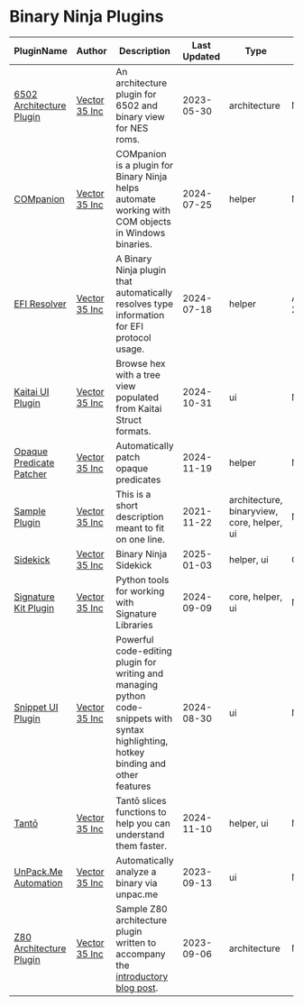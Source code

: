 # Binary Ninja Plugins

| PluginName | Author | Description | Last Updated | Type | License |
|------------|--------|-------------|--------------|------|---------|
|[6502 Architecture Plugin](https://github.com/Vector35/6502)|[Vector 35 Inc](https://github.com/Vector35)|An architecture plugin for 6502 and binary view for NES roms.|2023-05-30|architecture|MIT|
|[COMpanion](https://github.com/Vector35/COMpanion)|[Vector 35 Inc](https://github.com/Vector35)|COMpanion is a plugin for Binary Ninja helps automate working with COM objects in Windows binaries.|2024-07-25|helper|MIT|
|[EFI Resolver](https://github.com/Vector35/efi-resolver)|[Vector 35 Inc](https://github.com/Vector35)|A Binary Ninja plugin that automatically resolves type information for EFI protocol usage.|2024-07-18|helper|Apache-2.0|
|[Kaitai UI Plugin](https://github.com/Vector35/kaitai)|[Vector 35 Inc](https://github.com/Vector35)|Browse hex with a tree view populated from Kaitai Struct formats.|2024-10-31|ui|MIT|
|[Opaque Predicate Patcher](https://github.com/Vector35/OpaquePredicatePatcher)|[Vector 35 Inc](https://github.com/Vector35)|Automatically patch opaque predicates|2024-11-19|helper|MIT|
|[Sample Plugin](https://github.com/Vector35/sample_plugin)|[Vector 35 Inc](https://github.com/Vector35)|This is a short description meant to fit on one line.|2021-11-22|architecture, binaryview, core, helper, ui|MIT|
|[Sidekick](https://github.com/vector35/sidekick-public)|[Vector 35 Inc](https://github.com/Vector35)|Binary Ninja Sidekick|2025-01-03|helper, ui|Commercial|
|[Signature Kit Plugin](https://github.com/Vector35/sigkit)|[Vector 35 Inc](https://github.com/Vector35)|Python tools for working with Signature Libraries|2024-09-09|core, helper, ui|MIT|
|[Snippet UI Plugin](https://github.com/Vector35/snippets)|[Vector 35 Inc](https://github.com/Vector35)|Powerful code-editing plugin for writing and managing python code-snippets with syntax highlighting, hotkey binding and other features|2024-08-30|ui|MIT|
|[Tantō](https://github.com/Vector35/tanto)|[Vector 35 Inc](https://github.com/Vector35)|Tantō slices functions to help you can understand them faster.|2024-11-10|helper, ui|MIT|
|[UnPack.Me Automation](https://github.com/Vector35/unpacme)|[Vector 35 Inc](https://github.com/Vector35)|Automatically analyze a binary via unpac.me|2023-09-13|ui|MIT|
|[Z80 Architecture Plugin](https://github.com/Vector35/Z80)|[Vector 35 Inc](https://github.com/Vector35)|Sample Z80 architecture plugin written to accompany the <a href='https://binary.ninja/2020/01/08/guide-to-architecture-plugins-part1.html'>introductory blog post</a>.|2023-09-06|architecture|MIT|
